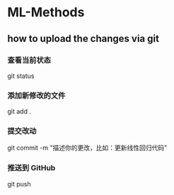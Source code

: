 # ML-Methods

## how to upload the changes via git

### 查看当前状态
git status

### 添加新修改的文件
git add .

### 提交改动
git commit -m "描述你的更改，比如：更新线性回归代码"

### 推送到 GitHub
git push
